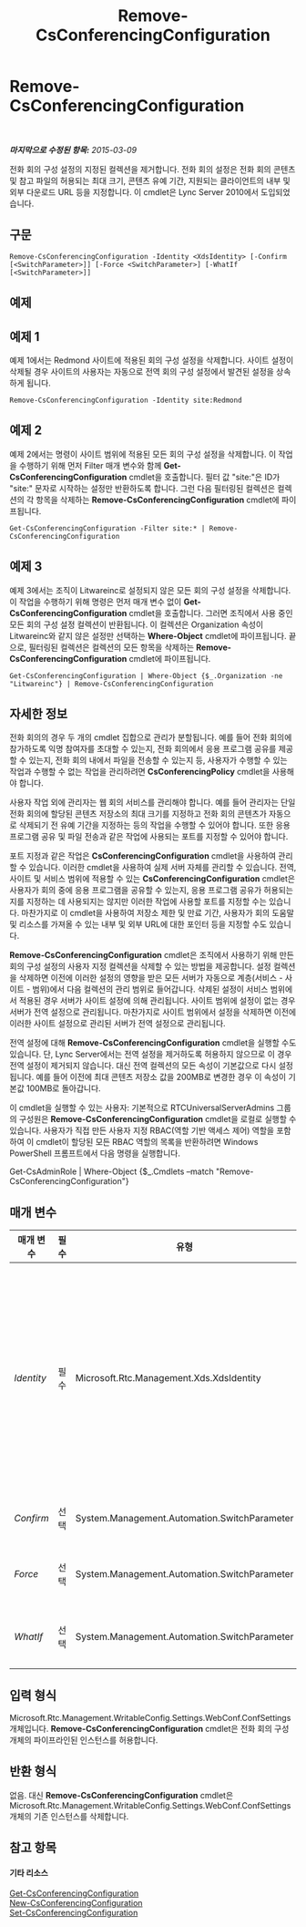 ﻿---
title: Remove-CsConferencingConfiguration
TOCTitle: Remove-CsConferencingConfiguration
ms:assetid: a3dff4b0-100b-46fa-9078-d3b0d4914d87
ms:mtpsurl: https://technet.microsoft.com/ko-kr/library/Gg412767(v=OCS.15)
ms:contentKeyID: 49304602
ms.date: 08/24/2015
mtps_version: v=OCS.15
ms.translationtype: HT
---

# Remove-CsConferencingConfiguration

 

_**마지막으로 수정된 항목:** 2015-03-09_

전화 회의 구성 설정의 지정된 컬렉션을 제거합니다. 전화 회의 설정은 전화 회의 콘텐츠 및 참고 파일의 허용되는 최대 크기, 콘텐츠 유예 기간, 지원되는 클라이언트의 내부 및 외부 다운로드 URL 등을 지정합니다. 이 cmdlet은 Lync Server 2010에서 도입되었습니다.

## 구문

    Remove-CsConferencingConfiguration -Identity <XdsIdentity> [-Confirm [<SwitchParameter>]] [-Force <SwitchParameter>] [-WhatIf [<SwitchParameter>]]

## 예제

## 예제 1

예제 1에서는 Redmond 사이트에 적용된 회의 구성 설정을 삭제합니다. 사이트 설정이 삭제될 경우 사이트의 사용자는 자동으로 전역 회의 구성 설정에서 발견된 설정을 상속하게 됩니다.

    Remove-CsConferencingConfiguration -Identity site:Redmond

## 예제 2

예제 2에서는 명령이 사이트 범위에 적용된 모든 회의 구성 설정을 삭제합니다. 이 작업을 수행하기 위해 먼저 Filter 매개 변수와 함께 **Get-CsConferencingConfiguration** cmdlet을 호출합니다. 필터 값 "site:"은 ID가 "site:" 문자로 시작하는 설정만 반환하도록 합니다. 그런 다음 필터링된 컬렉션은 컬렉션의 각 항목을 삭제하는 **Remove-CsConferencingConfiguration** cmdlet에 파이프됩니다.

    Get-CsConferencingConfiguration -Filter site:* | Remove-CsConferencingConfiguration

## 예제 3

예제 3에서는 조직이 Litwareinc로 설정되지 않은 모든 회의 구성 설정을 삭제합니다. 이 작업을 수행하기 위해 명령은 먼저 매개 변수 없이 **Get-CsConferencingConfiguration** cmdlet을 호출합니다. 그러면 조직에서 사용 중인 모든 회의 구성 설정 컬렉션이 반환됩니다. 이 컬렉션은 Organization 속성이 Litwareinc와 같지 않은 설정만 선택하는 **Where-Object** cmdlet에 파이프됩니다. 끝으로, 필터링된 컬렉션은 컬렉션의 모든 항목을 삭제하는 **Remove-CsConferencingConfiguration** cmdlet에 파이프됩니다.

    Get-CsConferencingConfiguration | Where-Object {$_.Organization -ne "Litwareinc"} | Remove-CsConferencingConfiguration

## 자세한 정보

전화 회의의 경우 두 개의 cmdlet 집합으로 관리가 분할됩니다. 예를 들어 전화 회의에 참가하도록 익명 참여자를 초대할 수 있는지, 전화 회의에서 응용 프로그램 공유를 제공할 수 있는지, 전화 회의 내에서 파일을 전송할 수 있는지 등, 사용자가 수행할 수 있는 작업과 수행할 수 없는 작업을 관리하려면 **CsConferencingPolicy** cmdlet을 사용해야 합니다.

사용자 작업 외에 관리자는 웹 회의 서비스를 관리해야 합니다. 예를 들어 관리자는 단일 전화 회의에 할당된 콘텐츠 저장소의 최대 크기를 지정하고 전화 회의 콘텐츠가 자동으로 삭제되기 전 유예 기간을 지정하는 등의 작업을 수행할 수 있어야 합니다. 또한 응용 프로그램 공유 및 파일 전송과 같은 작업에 사용되는 포트를 지정할 수 있어야 합니다.

포트 지정과 같은 작업은 **CsConferencingConfiguration** cmdlet을 사용하여 관리할 수 있습니다. 이러한 cmdlet을 사용하여 실제 서버 자체를 관리할 수 있습니다. 전역, 사이트 및 서비스 범위에 적용할 수 있는 **CsConferencingConfiguration** cmdlet은 사용자가 회의 중에 응용 프로그램을 공유할 수 있는지, 응용 프로그램 공유가 허용되는지를 지정하는 데 사용되지는 않지만 이러한 작업에 사용할 포트를 지정할 수는 있습니다. 마찬가지로 이 cmdlet을 사용하여 저장소 제한 및 만료 기간, 사용자가 회의 도움말 및 리소스를 가져올 수 있는 내부 및 외부 URL에 대한 포인터 등을 지정할 수도 있습니다.

**Remove-CsConferencingConfiguration** cmdlet은 조직에서 사용하기 위해 만든 회의 구성 설정의 사용자 지정 컬렉션을 삭제할 수 있는 방법을 제공합니다. 설정 컬렉션을 삭제하면 이전에 이러한 설정의 영향을 받은 모든 서버가 자동으로 계층(서비스 - 사이트 - 범위)에서 다음 컬렉션의 관리 범위로 들어갑니다. 삭제된 설정이 서비스 범위에서 적용된 경우 서버가 사이트 설정에 의해 관리됩니다. 사이트 범위에 설정이 없는 경우 서버가 전역 설정으로 관리됩니다. 마찬가지로 사이트 범위에서 설정을 삭제하면 이전에 이러한 사이트 설정으로 관리된 서버가 전역 설정으로 관리됩니다.

전역 설정에 대해 **Remove-CsConferencingConfiguration** cmdlet을 실행할 수도 있습니다. 단, Lync Server에서는 전역 설정을 제거하도록 허용하지 않으므로 이 경우 전역 설정이 제거되지 않습니다. 대신 전역 컬렉션의 모든 속성이 기본값으로 다시 설정됩니다. 예를 들어 이전에 최대 콘텐츠 저장소 값을 200MB로 변경한 경우 이 속성이 기본값 100MB로 돌아갑니다.

이 cmdlet을 실행할 수 있는 사용자: 기본적으로 RTCUniversalServerAdmins 그룹의 구성원은 **Remove-CsConferencingConfiguration** cmdlet을 로컬로 실행할 수 있습니다. 사용자가 직접 만든 사용자 지정 RBAC(역할 기반 액세스 제어) 역할을 포함하여 이 cmdlet이 할당된 모든 RBAC 역할의 목록을 반환하려면 Windows PowerShell 프롬프트에서 다음 명령을 실행합니다.

Get-CsAdminRole | Where-Object {$\_.Cmdlets –match "Remove-CsConferencingConfiguration"}

## 매개 변수


<table>
<colgroup>
<col style="width: 25%" />
<col style="width: 25%" />
<col style="width: 25%" />
<col style="width: 25%" />
</colgroup>
<thead>
<tr class="header">
<th>매개 변수</th>
<th>필수</th>
<th>유형</th>
<th>설명</th>
</tr>
</thead>
<tbody>
<tr class="odd">
<td><p><em>Identity</em></p></td>
<td><p>필수</p></td>
<td><p>Microsoft.Rtc.Management.Xds.XdsIdentity</p></td>
<td><p>제거할 회의 구성 설정 컬렉션의 고유 식별자입니다. 사이트 범위에서 구성된 설정을 제거하려면 -Identity &quot;site:Redmond&quot;와 유사한 구문을 사용합니다. 서비스 범위에서 구성된 설정을 제거하려면 -Identity &quot;service:ConferencingServer:atl-cs-001.litwareinc.com&quot;과 유사한 구문을 사용합니다.</p>
<p>전역 설정에 대해 <strong>Remove-CsConferencingConfiguration</strong> cmdlet을 실행할 수도 있습니다. 그러나 이 경우 설정이 제거되지 않으며 대신 모든 속성이 기본값으로 다시 설정됩니다.</p></td>
</tr>
<tr class="even">
<td><p><em>Confirm</em></p></td>
<td><p>선택</p></td>
<td><p>System.Management.Automation.SwitchParameter</p></td>
<td><p>명령을 실행하기 전에 확인 메시지를 표시합니다.</p></td>
</tr>
<tr class="odd">
<td><p><em>Force</em></p></td>
<td><p>선택</p></td>
<td><p>System.Management.Automation.SwitchParameter</p></td>
<td><p>명령을 실행할 때 발생할 수 있는 심각하지 않은 오류 메시지를 표시하지 않습니다.</p></td>
</tr>
<tr class="even">
<td><p><em>WhatIf</em></p></td>
<td><p>선택</p></td>
<td><p>System.Management.Automation.SwitchParameter</p></td>
<td><p>명령을 실제로 실행하지 않고도 명령이 실행될 경우 발생할 수 있는 현상을 설명합니다.</p></td>
</tr>
</tbody>
</table>


## 입력 형식

Microsoft.Rtc.Management.WritableConfig.Settings.WebConf.ConfSettings 개체입니다. **Remove-CsConferencingConfiguration** cmdlet은 전화 회의 구성 개체의 파이프라인된 인스턴스를 허용합니다.

## 반환 형식

없음. 대신 **Remove-CsConferencingConfiguration** cmdlet은 Microsoft.Rtc.Management.WritableConfig.Settings.WebConf.ConfSettings 개체의 기존 인스턴스를 삭제합니다.

## 참고 항목

#### 기타 리소스

[Get-CsConferencingConfiguration](get-csconferencingconfiguration.md)  
[New-CsConferencingConfiguration](new-csconferencingconfiguration.md)  
[Set-CsConferencingConfiguration](set-csconferencingconfiguration.md)

